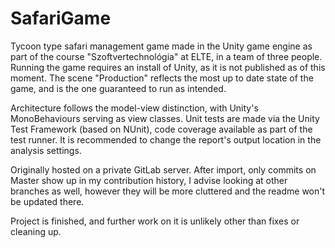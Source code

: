 # SafariGame

Tycoon type safari management game made in the Unity game engine as part of the course "Szoftvertechnológia" at ELTE, in a team of three people. 
Running the game requires an install of Unity, as it is not published as of this moment. The scene "Production" reflects the most up to date state of the game, and is the one guaranteed to run as intended.

Architecture follows the model-view distinction, with Unity's MonoBehaviours serving as view classes. Unit tests are made via the Unity Test Framework (based on NUnit), code coverage available as part of the test runner. It is recommended to change the report's output location in the analysis settings.

Originally hosted on a private GitLab server. After import, only commits on Master show up in my contribution history, I advise looking at other branches as well, however they will be more cluttered and the readme won't be updated there.

Project is finished, and further work on it is unlikely other than fixes or cleaning up.

